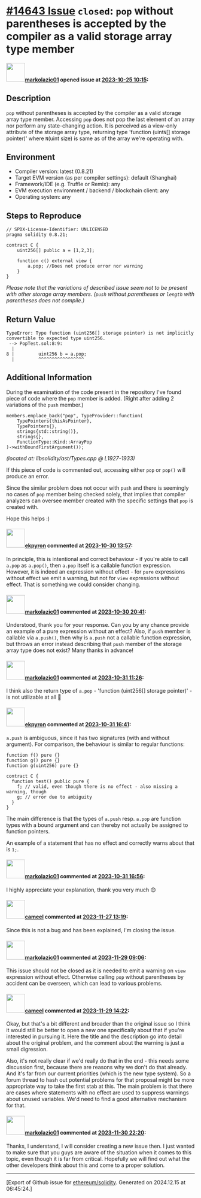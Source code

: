 # [\#14643 Issue](https://github.com/ethereum/solidity/issues/14643) `closed`: `pop` without parentheses is accepted by the compiler as a valid storage array type member

#### <img src="https://avatars.githubusercontent.com/u/80317369?u=955d6c617fb275e4858d2ab3a2e791b3dd54d9b9&v=4" width="50">[markolazic01](https://github.com/markolazic01) opened issue at [2023-10-25 10:15](https://github.com/ethereum/solidity/issues/14643):

## Description

`pop` without parentheses is accepted by the compiler as a valid storage array type member.
Accessing `pop` does not pop the last element of an array nor perform any state-changing action.
It is perceived as a view-only attribute of the storage array type, returning type 'function (uint`N`[] storage pointer)' where `N`(uint size) is same as of the array we're operating with.

## Environment

- Compiler version: latest (0.8.21)
- Target EVM version (as per compiler settings): default (Shanghai)
- Framework/IDE (e.g. Truffle or Remix): any
- EVM execution environment / backend / blockchain client: any
- Operating system: any

## Steps to Reproduce
```
// SPDX-License-Identifier: UNLICENSED
pragma solidity 0.8.21;

contract C {
    uint256[] public a = [1,2,3];

    function c() external view {
        a.pop; //Does not produce error nor warning
    }
}
```
_Please note that the variations of described issue seem not to be present with other storage array members._
_(`push` without parentheses or `length` with parentheses does not compile.)_

## Return Value

```
TypeError: Type function (uint256[] storage pointer) is not implicitly convertible to expected type uint256.
 --> PopTest.sol:8:9:
  |
8 |         uint256 b = a.pop;
  |         ^^^^^^^^^^^^^^^^^
```

## Additional Information

During the examination of the code present in the repository I've found piece of code where the `pop` member is added.
(Right after adding 2 variations of the `push` member.)
```
members.emplace_back("pop", TypeProvider::function(
    TypePointers{thisAsPointer},
    TypePointers{},
    strings{std::string()},
    strings{},
    FunctionType::Kind::ArrayPop
)->withBoundFirstArgument());
```
_(located at: libsolidity/ast/Types.cpp @ L1927-1933)_

If this piece of code is commented out, accessing either `pop` or `pop()` will produce an error.

Since the similar problem does not occur with `push` and there is seemingly no cases of `pop` member being checked solely, that implies that compiler analyzers can oversee member created with the specific settings that `pop` is created with.

Hope this helps :)

#### <img src="https://avatars.githubusercontent.com/u/1347491?v=4" width="50">[ekpyron](https://github.com/ekpyron) commented at [2023-10-30 13:57](https://github.com/ethereum/solidity/issues/14643#issuecomment-1785259623):

In principle, this is intentional and correct behaviour - if you're able to call ``a.pop`` as ``a.pop()``, then ``a.pop`` itself is a callable function expression.
However, it is indeed an expression without effect - for ``pure`` expressions without effect we emit a warning, but not for ``view`` expressions without effect. That is something we could consider changing.

#### <img src="https://avatars.githubusercontent.com/u/80317369?u=955d6c617fb275e4858d2ab3a2e791b3dd54d9b9&v=4" width="50">[markolazic01](https://github.com/markolazic01) commented at [2023-10-30 20:41](https://github.com/ethereum/solidity/issues/14643#issuecomment-1786005215):

Understood, thank you for your response.
Can you by any chance provide an example of a pure expression without an effect?
Also, if `push` member is callable via `a.push()`, then why is `a.push` not a callable function expression, but throws an error instead describing that `push` member of the storage array type does not exist?
Many thanks in advance!

#### <img src="https://avatars.githubusercontent.com/u/80317369?u=955d6c617fb275e4858d2ab3a2e791b3dd54d9b9&v=4" width="50">[markolazic01](https://github.com/markolazic01) commented at [2023-10-31 11:26](https://github.com/ethereum/solidity/issues/14643#issuecomment-1787028087):

I think also the return type of `a.pop` - 'function (uint256[] storage pointer)' - is not utilizable at all 🤔

#### <img src="https://avatars.githubusercontent.com/u/1347491?v=4" width="50">[ekpyron](https://github.com/ekpyron) commented at [2023-10-31 16:41](https://github.com/ethereum/solidity/issues/14643#issuecomment-1787588741):

``a.push`` is ambiguous, since it has two signatures (with and without argument). For comparison, the behaviour is similar to regular functions:
```
function f() pure {}
function g() pure {}
function g(uint256) pure {}

contract C {
  function test() public pure {
    f; // valid, even though there is no effect - also missing a warning, though
    g; // error due to ambiguity
  }
}
```
The main difference is that the types of `a.push` resp. `a.pop` are function types with a bound argument and can thereby not actually be assigned to function pointers.

An example of a statement that has no effect and correctly warns about that is ``1;``.

#### <img src="https://avatars.githubusercontent.com/u/80317369?u=955d6c617fb275e4858d2ab3a2e791b3dd54d9b9&v=4" width="50">[markolazic01](https://github.com/markolazic01) commented at [2023-10-31 16:56](https://github.com/ethereum/solidity/issues/14643#issuecomment-1787613869):

I highly appreciate your explanation, thank you very much 😊

#### <img src="https://avatars.githubusercontent.com/u/137030?v=4" width="50">[cameel](https://github.com/cameel) commented at [2023-11-27 13:19](https://github.com/ethereum/solidity/issues/14643#issuecomment-1827820809):

Since this is not a bug and has been explained, I'm closing the issue.

#### <img src="https://avatars.githubusercontent.com/u/80317369?u=955d6c617fb275e4858d2ab3a2e791b3dd54d9b9&v=4" width="50">[markolazic01](https://github.com/markolazic01) commented at [2023-11-29 09:06](https://github.com/ethereum/solidity/issues/14643#issuecomment-1831492747):

This issue should not be closed as it is needed to emit a warning on `view` expression without effect. 
Otherwise calling `pop` without parentheses by accident can be overseen, which can lead to various problems.

#### <img src="https://avatars.githubusercontent.com/u/137030?v=4" width="50">[cameel](https://github.com/cameel) commented at [2023-11-29 14:22](https://github.com/ethereum/solidity/issues/14643#issuecomment-1831990923):

Okay, but that's a bit different and broader than the original issue so I think it would still be better to open a new one specifically about that if you're interested in pursuing it. Here the title and the description go into detail about the original problem, and the comment about the warning is just a small digression.

Also, it's not really clear if we'd really do that in the end - this needs some discussion first, because there are reasons why we don't do that already. And it's far from our current priorities (which is the new type system). So a forum thread to hash out potential problems for that proposal might be more appropriate way to take the first stab at this. The main problem is that there are cases where statements with no effect are used to suppress warnings about unused variables. We'd need to find a good alternative mechanism for that.

#### <img src="https://avatars.githubusercontent.com/u/80317369?u=955d6c617fb275e4858d2ab3a2e791b3dd54d9b9&v=4" width="50">[markolazic01](https://github.com/markolazic01) commented at [2023-11-30 22:20](https://github.com/ethereum/solidity/issues/14643#issuecomment-1834651852):

Thanks, I understand, I will consider creating a new issue then.
I just wanted to make sure that you guys are aware of the situation when it comes to this topic, even though it is far from critical.
Hopefully we will find out what the other developers think about this and come to a proper solution.


-------------------------------------------------------------------------------



[Export of Github issue for [ethereum/solidity](https://github.com/ethereum/solidity). Generated on 2024.12.15 at 06:45:24.]
